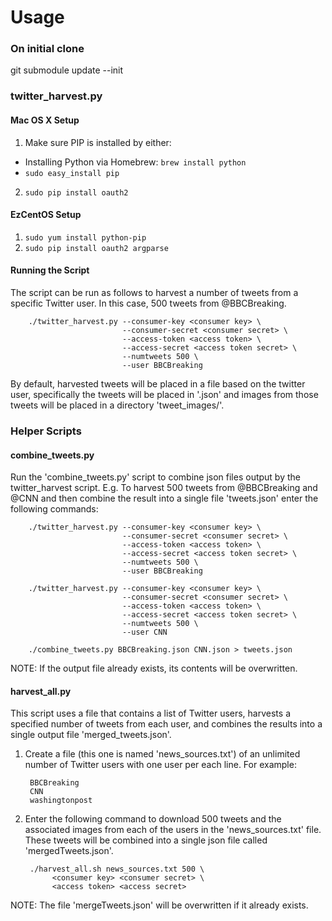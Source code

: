 # Usage

### On initial clone
git submodule update --init

### twitter_harvest.py
#### Mac OS X Setup
1. Make sure PIP is installed by either:
  * Installing Python via Homebrew: ```brew install python```
  * ```sudo easy_install pip```
2. ```sudo pip install oauth2```

#### EzCentOS Setup
1. ```sudo yum install python-pip```
2. ```sudo pip install oauth2 argparse```

#### Running the Script

The script can be run as follows to harvest a number of tweets from a specific Twitter
user.  In this case, 500 tweets from @BBCBreaking. 

        ./twitter_harvest.py --consumer-key <consumer key> \
                             --consumer-secret <consumer secret> \ 
                             --access-token <access token> \
                             --access-secret <access token secret> \
                             --numtweets 500 \
                             --user BBCBreaking
   
By default, harvested tweets will be placed in a file based on the twitter
user, specifically the tweets will be placed in '<username>.json' and images from 
those tweets will be placed in a directory 'tweet_images/'.

### Helper Scripts
#### combine_tweets.py

Run the 'combine\_tweets.py' script to combine json files output by the twitter_harvest 
script.  E.g. To harvest 500 tweets from @BBCBreaking and @CNN and then combine the result
into a single file 'tweets.json' enter the following commands:
       
        ./twitter_harvest.py --consumer-key <consumer key> \
                             --consumer-secret <consumer secret> \ 
                             --access-token <access token> \
                             --access-secret <access token secret> \
                             --numtweets 500 \
                             --user BBCBreaking

        ./twitter_harvest.py --consumer-key <consumer key> \
                             --consumer-secret <consumer secret> \ 
                             --access-token <access token> \
                             --access-secret <access token secret> \
                             --numtweets 500 \
                             --user CNN

        ./combine_tweets.py BBCBreaking.json CNN.json > tweets.json

NOTE: If the output file already exists, its contents will be overwritten.

#### harvest_all.py

This script uses a file that contains a list of Twitter users, harvests a specified
number of tweets from each user, and combines the results into a single output file 
'merged_tweets.json'.

1. Create a file (this one is named 'news_sources.txt') of an unlimited number of Twitter 
users with one user per each line. For example:

        BBCBreaking
        CNN
        washingtonpost

2. Enter the following command to download 500 tweets and the associated images from each of the
 users in the 'news_sources.txt' file.  These tweets will be combined into a single json
file called 'mergedTweets.json'.

        ./harvest_all.sh news_sources.txt 500 \
             <consumer key> <consumer secret> \
             <access token> <access secret>

NOTE: The file 'mergeTweets.json' will be overwritten if it already exists.